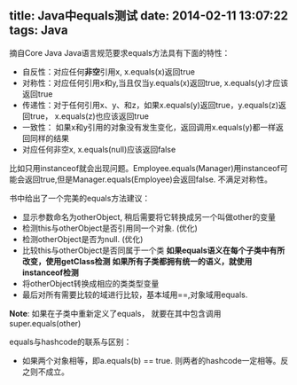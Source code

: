 title: Java中equals测试
date: 2014-02-11 13:07:22
tags: Java
---

摘自Core Java
Java语言规范要求equals方法具有下面的特性：

* 自反性：对应任何**非空**引用x, x.equals(x)返回true
* 对称性：对应任何引用x和y,当且仅当y.equals(x)返回true, x.equals(y)才应该返回true
* 传递性：对于任何引用x、y、和z，如果x.equals(y)返回true，y.equals(z)返回true， x.equals(z)也应该返回true
* 一致性： 如果x和y引用的对象没有发生变化，返回调用x.equals(y)都一样返回同样的结果
* 对应任何非空x, x.equals(null)应该返回false

比如只用instanceof就会出现问题。Employee.equals(Manager)用instanceof可能会返回true,但是Manager.equals(Employee)会返回false. 不满足对称性。

书中给出了一个完美的equals方法建议：
* 显示参数命名为otherObject, 稍后需要将它转换成另一个叫做other的变量
* 检测this与otherObject是否引用同一个对象.  (优化)
* 检测otherObject是否为null.  (优化)
* 比较this与otherObject是否同属于一个类
	**如果equals语义在每个子类中有所改变，使用getClass检测**
	**如果所有子类都拥有统一的语义，就使用instanceof检测**
* 将otherObject转换成相应的类类型变量
* 最后对所有需要比较的域进行比较，基本域用==,对象域用equals.

**Note**: 如果在子类中重新定义了equals， 就要在其中包含调用super.equals(other)

equals与hashcode的联系与区别：
* 如果两个对象相等，即a.equals(b) == true. 则两者的hashcode一定相等。反之则不成立。


